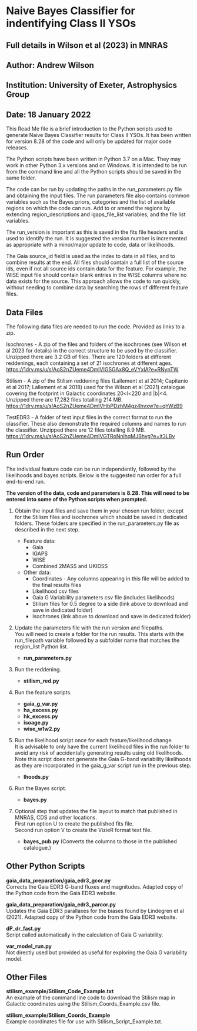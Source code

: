 # Naive Bayes Classifier for indentifying Class II YSOs
## Full details in Wilson et al (2023) in MNRAS
## Author: Andrew Wilson
## Institution: University of Exeter, Astrophysics Group
## Date: 18 January 2022

This Read Me file is a brief introduction to the Python scripts used to generate Naive Bayes Classifier results for Class II YSOs.
It has been written for version 8.28 of the code and will only be updated for major code releases.

The Python scripts have been written in Python 3.7 on a Mac. They may work in other Python 3.x versions and on Windows. It is intended to be run from the command line and all the Python scripts should be saved in the same folder.

The code can be run by updating the paths in the run_parameters.py file and obtaining the input files. The run parameters file also contains common variables such as the Bayes priors, categories and the list of available regions on which the code can run. Add to or amend the regions by extending region_descriptions and igaps_file_list variables, and the file list variables.

The run_version is important as this is saved in the fits file headers and is used to identify the run. It is suggested the version number is incremented as appropriate with a minor/major update to code, data or likelihoods.

The Gaia source_id field is used as the index to data in all files, and to combine results at the end. All files should contain a full list of the source ids, even if not all source ids contain data for the feature. For example, the WISE input file should contain blank entries in the WISE columns where no data exists for the source. This approach allows the code to run quickly, without needing to combine data by searching the rows of different feature files.

Data Files
----------

The following data files are needed to run the code. Provided as links to a zip.

Isochrones - A zip of the files and folders of the isochrones (see Wilson et al 2023 for details) in the correct structure to be used by the classifier. Unzipped there are 3.2 GB of files. There are 120 folders at different reddenings, each containing a set of 21 isochrones at different ages.
https://1drv.ms/u/s!AoS2nZUeme4DmIVIGSGAx8Q_eVYxIA?e=RNynTW

Stilism - A zip of the Stilism reddening files (Lallement et al 2014; Capitanio et al 2017; Lallement et al 2018) used for the Wilson et al (2021) catalogue covering the footprint in Galactic coordinates 20<l<220 and |b|<4. Unzipped there are 17,282 files totalling 214 MB.
https://1drv.ms/u/s!AoS2nZUeme4DmIVHbPDzhM4gz4hvxw?e=qhWzB9

TestEDR3 - A folder of test input files in the correct format to run the classifier. These also demonstrate the required columns and names to run the classifier. Unzipped there are 12 files totalling 8.9 MB.
https://1drv.ms/u/s!AoS2nZUeme4DmIVGTRoNnlhqMJBhyg?e=it3LBv

Run Order
---------

The individual feature code can be run independently, followed by the likelihoods and bayes scripts. Below is the suggested run order for a full end-to-end run.

**The version of the data, code and parameters is 8.28. This will need to be entered into some of the Python scripts when prompted.**

1. Obtain the input files and save them in your chosen run folder, except for the Stilism files and isochrones which should be saved in dedicated folders. These folders are specified in the run_parameters.py file as described in the next step.  
   - Feature data:
     - Gaia
     - IGAPS
     - WISE
     - Combined 2MASS and UKIDSS
   - Other data:
     - Coordinates - Any columns appearing in this file will be added to the final results files
     - Likelihood csv files
     - Gaia G Variability parameters csv file (includes likelihoods)
     - Stilism files for 0.5 degree to a side (link above to download and save in dedicated folder)
     - Isochrones (link above to download and save in dedicated folder)

2. Update the parameters file with the run version and filepaths.  
You will need to create a folder for the run results. This starts with the run_filepath variable followed by a subfolder name that matches the region_list Python list.
   - **run_parameters.py**

3. Run the reddening.
   - **stilism_red.py**

4. Run the feature scripts.
   - **gaia_g_var.py**
   - **ha_excess.py**
   - **hk_excess.py**
   - **isoage.py**
   - **wise_w1w2.py**

5. Run the likelihood script once for each feature/likelihood change.  
It is advisable to only have the current likelihood files in the run folder to avoid any risk of accidentally generating results using old likelihoods.  
Note this script does not generate the Gaia G-band variability likelihoods as they are incorporated in the gaia_g_var script run in the previous step.
   - **lhoods.py**

6. Run the Bayes script.
   - **bayes.py**

7. Optional step that updates the file layout to match that published in MNRAS, CDS and other locations.  
First run option U to create the published fits file.  
Second run option V to create the VizieR format text file.
   - **bayes_pub.py** (Converts the columns to those in the published catalogue.)


Other Python Scripts
--------------------

**gaia_data_preparation/gaia_edr3_gcor.py**  
Corrects the Gaia EDR3 G-band fluxes and magnitudes. Adapted copy of the Python code from the Gaia EDR3 website.

**gaia_data_preparation/gaia_edr3_parcor.py**  
Updates the Gaia EDR3 parallaxes for the biases found by Lindegren et al (2021). Adapted copy of the Python code from the Gaia EDR3 website.

**dP_dr_fast.py**  
Script called automatically in the calculation of Gaia G variability.

**var_model_run.py**  
Not directly used but provided as useful for exploring the Gaia G variability model.

Other Files
-----------

**stilism_example/Stilism_Code_Example.txt**  
An example of the command line code to download the Stilism map in Galactic coordinates using the Stilism_Coords_Example.csv file.

**stilism_example/Stilism_Coords_Example**  
Example coordinates file for use with Stilism_Script_Example.txt.
